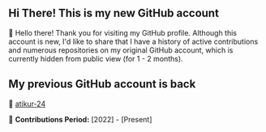 ## Hi There! This is my new GitHub account 

👋 Hello there! Thank you for visiting my GitHub profile. Although this account is new, I'd like to share that I have a history of active contributions and numerous repositories on my original GitHub account, which is currently hidden from public view (for 1 - 2 months).

## My previous GitHub account is back 

🔗 [atikur-24](https://github.com/atikur-24)

📅 **Contributions Period:** [2022] - [Present]
